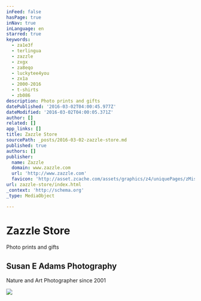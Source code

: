 ```yaml
---
inFeed: false
hasPage: true
inNav: true
inLanguage: en
starred: true
keywords:
  - za1e3f
  - terlingua
  - zazzle
  - zxgx
  - za8eqo
  - luckytee4you
  - zx1a
  - 2000-2016
  - t-shirts
  - zb086
description: Photo prints and gifts
datePublished: '2016-03-02T04:00:45.977Z'
dateModified: '2016-03-02T04:00:05.371Z'
author: []
related: []
app_links: []
title: Zazzle Store
sourcePath: _posts/2016-03-02-zazzle-store.md
published: true
authors: []
publisher:
  name: Zazzle
  domain: www.zazzle.com
  url: 'http://www.zazzle.com'
  favicon: 'http://asset.zcache.com/assets/graphics/z4/uniquePages/zMisc/favicons/favicon.ico'
url: zazzle-store/index.html
_context: 'http://schema.org'
_type: MediaObject

---
```

# Zazzle Store

Photo prints and gifts

<article style=""><h1>Susan E Adams Photography</h1><p>Nature and Art Photographer since 2001</p><img src="http://rlv.zcache.com/svc/getimage?id=DEA8E545-1CF5-4F27-9843-BF9D4896D5A1&amp;square_it=fill&amp;max_dim=300&amp;uhmc=KokjfCQT_nKESdsouJiQGdU-ZUA1" /></article>